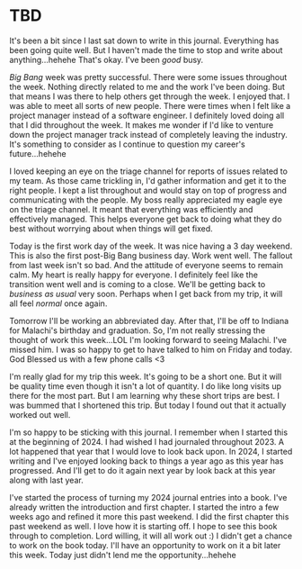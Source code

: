 # TBD

It's been a bit since I last sat down to write in this journal. Everything has been going quite well. But I haven't made the time to stop and write about anything...hehehe That's okay. I've been *good* busy.

*Big Bang* week was pretty successful. There were some issues throughout the week. Nothing directly related to me and the work I've been doing. But that means I was there to help others get through the week. I enjoyed that. I was able to meet all sorts of new people. There were times when I felt like a project manager instead of a software engineer. I definitely loved doing all that I did throughout the week. It makes me wonder if I'd like to venture down the project manager track instead of completely leaving the industry. It's something to consider as I continue to question my career's future...hehehe

I loved keeping an eye on the triage channel for reports of issues related to my team. As those came trickling in, I'd gather information and get it to the right people. I kept a list throughout and would stay on top of progress and communicating with the people. My boss really appreciated my eagle eye on the triage channel. It meant that everything was efficiently and effectively managed. This helps everyone get back to doing what they do best without worrying about when things will get fixed.

Today is the first work day of the week. It was nice having a 3 day weekend. This is also the first post-Big Bang business day. 
Work went well. The fallout from last week isn't so bad. And the attitude of everyone seems to remain calm. My heart is really happy for everyone. I definitely feel like the transition went well and is coming to a close. We'll be getting back to *business as usual* very soon. Perhaps when I get back from my trip, it will all feel *normal* once again.

Tomorrow I'll be working an abbreviated day. After that, I'll be off to Indiana for Malachi's birthday and graduation. So, I'm not really stressing the thought of work this week...LOL I'm looking forward to seeing Malachi. I've missed him. I was so happy to get to have talked to him on Friday and today. God Blessed us with a few phone calls <3

I'm really glad for my trip this week. It's going to be a short one. But it will be quality time even though it isn't a lot of quantity. I do like long visits up there for the most part. But I am learning why these short trips are best. I was bummed that I shortened this trip. But today I found out that it actually worked out well.

I'm so happy to be sticking with this journal. I remember when I started this at the beginning of 2024. I had wished I had journaled throughout 2023. A lot happened that year that I would love to look back upon. In 2024, I started writing and I've enjoyed looking back to things a year ago as this year has progressed. And I'll get to do it again next year by look back at this year along with last year.

I've started the process of turning my 2024 journal entries into a book. I've already written the introduction and first chapter. I started the intro a few weeks ago and refined it more this past weekend. I did the first chapter this past weekend as well. I love how it is starting off. I hope to see this book through to completion. Lord willing, it will all work out :) I didn't get a chance to work on the book today. I'll have an opportunity to work on it a bit later this week. Today just didn't lend me the opportunity...hehehe

